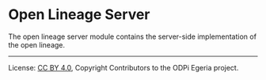 <!-- SPDX-License-Identifier: CC-BY-4.0 -->
<!-- Copyright Contributors to the ODPi Egeria project. -->

# Open Lineage Server

The open lineage server module contains the server-side
implementation of the open lineage.




----
License: [CC BY 4.0](https://creativecommons.org/licenses/by/4.0/),
Copyright Contributors to the ODPi Egeria project.